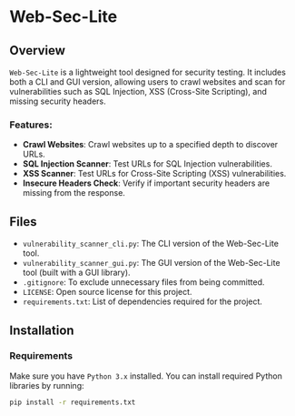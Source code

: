 # Web-Sec-Lite

## Overview
`Web-Sec-Lite` is a lightweight tool designed for security testing. It includes both a CLI and GUI version, allowing users to crawl websites and scan for vulnerabilities such as SQL Injection, XSS (Cross-Site Scripting), and missing security headers.

### Features:
- **Crawl Websites**: Crawl websites up to a specified depth to discover URLs.
- **SQL Injection Scanner**: Test URLs for SQL Injection vulnerabilities.
- **XSS Scanner**: Test URLs for Cross-Site Scripting (XSS) vulnerabilities.
- **Insecure Headers Check**: Verify if important security headers are missing from the response.

## Files
- `vulnerability_scanner_cli.py`: The CLI version of the Web-Sec-Lite tool.
- `vulnerability_scanner_gui.py`: The GUI version of the Web-Sec-Lite tool (built with a GUI library).
- `.gitignore`: To exclude unnecessary files from being committed.
- `LICENSE`: Open source license for this project.
- `requirements.txt`: List of dependencies required for the project.
## Installation

### Requirements
Make sure you have `Python 3.x` installed. You can install required Python libraries by running:

```bash
pip install -r requirements.txt
